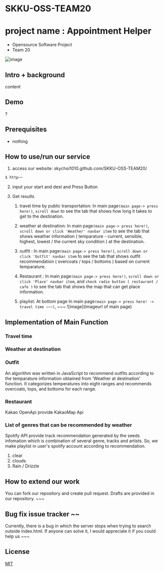 # SKKU-OSS-TEAM20
# project name : Appointment Helper

-   Opensource Software Project
-   Team 20

![image](imgurl)

## Intro + background

content

## Demo 

?

## Prerequisites

- nothing

## How to use/run our service

1. access our website: skychoi1010.github.com/SKKU-OSS-TEAM20/

```bash
$ http~~
```

2. input your start and dest and Press Button

3. Get results

   1. travel time by public transportation: In main page`(main page-> press here!)`, `scroll down` to see the tab that shows how long it takes to get to the destination.
  
   2. weather at destination: In main page`(main page-> press here!)`, `scroll down or click 'Weather' navbar item` to see the tab that shows weather information ( temparature - current, sensible, highest, lowest / the current sky condition ) at the destination.
  
   3. outfit : In main page`(main page-> press here!)`, `scroll down or click 'Outfit' navbar item` to see the tab that shows outfit recommendation ( overcoats / tops / bottoms ) based on current temparature.
  
   4. Restaurant : In main page`(main page-> press here!)`, `scroll down or click 'Place' navbar item`, and `check radio button ( restaurant / cafe )` to see the tab that shows the map that can get place information.
    
   5. playlist: At bottom page In main page`(main page-> press here! -> travel time ~~~)`, ~~~
  ![image](imageurl of main page)

## Implementation of Main Function

### Travel time

### Weather at destination

### Outfit
An algorithm was written in JavaScript to recommend outfits according to the temparature information obtained from 'Weather at destination' function.
It categorizes temperatures into eight ranges and recommends overcoats, tops, and bottoms for each range. 

### Restaurant
Kakao OpenApi provide KakaoMap Api

### List of genres that can be recommended by weather
Spotify API provide track recommendation generated by the seeds infomation which is combination of several genre, tracks and artists. So, we make playlist in user's spotify account according to recommendation.

1. clear
2. clouds
3. Rain / Drizzle

## How to extend our work

You can fork our repository and create pull request. Drafts are provided in our repository. ~~~

## Bug fix issue tracker ~~

Currently, there is a bug in which the server stops when trying to search outside index.html. If anyone can solve it, I would appreciate it if you could help us ~~~

## License

[MIT](link)
